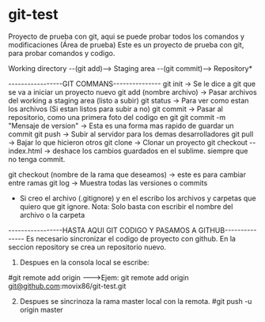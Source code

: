 # git-test
Proyecto de prueba con git, aqui se puede probar todos los comandos y modificaciones (Área de prueba)
Este es un proyecto de prueba con git, para probar comandos y codigo.


Working directory --(git add)--> Staging area --(git commit)--> Repository*


-----------------GIT COMMANS---------------
git init   -> Se le dice a git que se va a iniciar un proyecto nuevo
git add (nombre archivo) -> Pasar archivos del working a staging area (listo a subir)
git status -> Para ver como estan los archivos (Si estan listos para subir a no)
git commit ->  Pasar al repositorio, como una primera foto del codigo en git
git commit -m "Mensaje de version" -> Esta es una forma mas rapido de guardar un commit
git push   -> Subir al servidor para los demas desarrolladores
git pull   -> Bajar lo que hicieron otros
git clone  -> Clonar un proyecto
git checkout -- index.html -> deshace los cambios guardados en el sublime. siempre que no tenga commit.

git checkout (nombre de la rama que deseamos) -> este es para cambiar entre ramas
git log -> Muestra todas las versiones o commits

* Si creo el archivo (.gitignore) y en el escribo los archivos y carpetas que quiero que git ignore. Nota: Solo basta con escribir el nombre del archivo o la carpeta

-----------------HASTA AQUI GIT CODIGO Y PASAMOS A GITHUB---------------
Es necesario sincronizar el codigo de proyecto con github. En la seccion repository se crea un repositorio nuevo.
1) Despues en la consola local se escribe:

#git remote add origin <codigo ssh del proyecto>
--->Ejem: git remote add origin git@github.com:movix86/git-test.git

2) Despues se sincrinoza la rama master local con la remota.
#git push -u origin master
